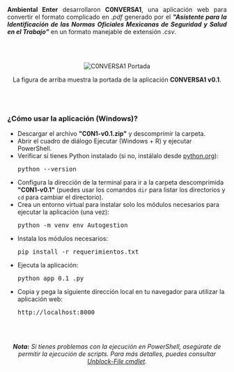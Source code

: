 <div align="justify">
  <b>Ambiental Enter</b> desarrollaron <b>C0NVERSA1</b>, una aplicación web para convertir el formato complicado en <i>.pdf</i> generado por el <b><i>"Asistente para la Identificación de las Normas Oficiales Mexicanas de Seguridad y Salud en el Trabajo"</i></b> en un formato manejable de extensión <i>.csv</i>.
</div>

<br><br>

<p align="center">
  <img src="https://github.com/user-attachments/assets/14faf60c-e321-4154-b835-9826f03a3c5a" alt="C0NVERSA1 Portada" style="max-width: 100%; height: auto;">
</p>

<p align="center">
  La figura de arriba muestra la portada de la aplicación <b>C0NVERSA1 v0.1</b>.
</p>

<br><br>

<h3><b>¿Cómo usar la aplicación (Windows)?</b></h3>
<ul>
  <li>Descargar el archivo <b>"C0N1-v0.1.zip"</b> y descomprimir la carpeta.</li>
  <li>Abrir el cuadro de diálogo Ejecutar (Windows + R) y ejecutar PowerShell.</li>
  <li>Verificar si tienes Python instalado (si no, instálalo desde <a href="https://www.python.org/" target="_blank">python.org</a>):</li>
  <pre>python --version</pre>
  <li>Configura la dirección de la terminal para ir a la carpeta descomprimida <b>"C0N1-v0.1"</b> (puedes usar los comandos <code>dir</code> para listar los directorios y <code>cd</code> para cambiar el directorio).</li>
  <li>Crea un entorno virtual para instalar solo los módulos necesarios para ejecutar la aplicación (una vez):</li>
  <pre>python -m venv env_Autogestion</pre>
  <li>Instala los módulos necesarios:</li>
  <pre>pip install -r requerimientos.txt</pre>
  <li>Ejecuta la aplicación:</li>
  <pre>python app_0.1_.py</pre>
  <li>Copia y pega la siguiente dirección local en tu navegador para utilizar la aplicación web:</li>
  <pre>http://localhost:8000</pre>
</ul>

<br><br>

<p align="center">
  <i><b>Nota:</b> Si tienes problemas con la ejecución en PowerShell, asegúrate de permitir la ejecución de scripts. Para más detalles, puedes consultar <a href="https://docs.microsoft.com/en-us/powershell/module/microsoft.powershell.utility/unblock-file" target="_blank">Unblock-File cmdlet</a>.</i>
</p>
